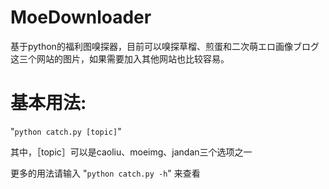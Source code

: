 MoeDownloader
======
基于python的福利图嗅探器，目前可以嗅探草榴、煎蛋和二次萌エロ画像ブログ这三个网站的图片，如果需要加入其他网站也比较容易。

基本用法:
======
"`
python catch.py [topic]
`"

其中，［topic］可以是caoliu、moeimg、jandan三个选项之一

更多的用法请输入
"`
python catch.py -h
`"
来查看
